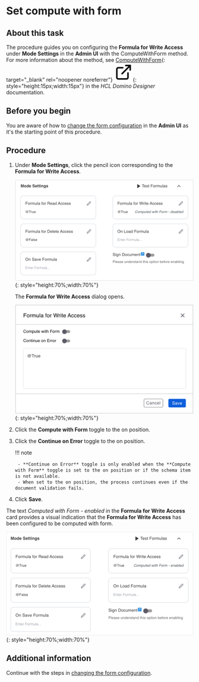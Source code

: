 # Set compute with form

## About this task

The procedure guides you on configuring the **Formula for Write Access** under **Mode Settings** in the **Admin UI** with the ComputeWithForm method. For more information about the method, see [ComputeWithForm](https://help.hcl-software.com/dom_designer/14.0.0/basic/H_COMPUTEWITHFORM_METHOD.html "Opens a new tab"){: target="_blank" rel="noopener noreferrer"}&nbsp;![link image](../../assets/images/external-link.svg){: style="height:15px;width:15px"} in the *HCL Domino Designer* documentation.

## Before you begin

You are aware of how to [change the form configuration](../../references/usingwebui/schemaui.md#change-form-configuration) in the **Admin UI** as it's the starting point of this procedure.

## Procedure

1. Under **Mode Settings**, click the pencil icon corresponding to the **Formula for Write Access**.

    ![Formula for Write Access dialog](../../assets/images/writeaccess.png){: style="height:70%;width:70%"}

    The **Formula for Write Access** dialog opens.

    ![Formula for Write Access dialog](../../assets/images/writeaccess1.png){: style="height:70%;width:70%"}

2. Click the **Compute with Form** toggle to the on position.
3. Click the **Continue on Error** toggle to the on position.

    !!! note

        - **Continue on Error** toggle is only enabled when the **Compute with Form** toggle is set to the on position or if the schema item is not available. 
        - When set to the on position, the process continues even if the document validation fails. 

4. Click **Save**.

The text *Computed with Form - enabled* in the **Formula for Write Access** card provides a visual indication that the **Formula for Write Access** has been configured to be computed with form.

![Formula for Write Access dialog](../../assets/images/writeaccess2.png){: style="height:70%;width:70%"}

## Additional information

Continue with the steps in [changing the form configuration](../../references/usingwebui/schemaui.md#change-form-configuration).
